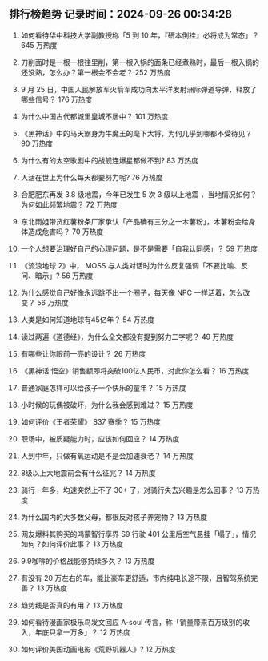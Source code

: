 
## 排行榜趋势 记录时间：2024-09-26 00:34:28
  
  1. 如何看待华中科技大学副教授称「5 到 10 年，『研本倒挂』必将成为常态」？ 645 万热度
    
  2. 刀削面时是一根一根往里削，第一根入锅的面条已经煮熟时，最后一根入锅的还没熟，怎么办？第一根会不会老？ 252 万热度
    
  3. 9 月 25 日，中国人民解放军火箭军成功向太平洋发射洲际弹道导弹，释放了哪些信号？ 176 万热度
    
  4. 为什么中国古代都城里皇城不居中？ 101 万热度
    
  5. 《黑神话》中的马天霸身为牛魔王的麾下大将，为何几乎到哪都不受待见？ 90 万热度
    
  6. 为什么有的太空歌剧中的战舰连爆星都做不到? 83 万热度
    
  7. 人活在世上为什么每天都要努力呢? 76 万热度
    
  8. 合肥肥东再发 3.8 级地震，今年已发生 5 次 3 级以上地震 ，当地情况如何？为何如此频繁地震？ 72 万热度
    
  9. 东北雨姐带货红薯粉条厂家承认「产品确有三分之一木薯粉」，木薯粉会给身体造成危害吗？ 70 万热度
    
  10. 一个人想要治理好自己的心理问题，是不是需要「自我认同感」？ 59 万热度
    
  11. 《流浪地球 2》中， MOSS 与人类对话时为什么反复强调「不要比喻、反问、暗示」? 56 万热度
    
  12. 为什么感觉自己好像永远跳不出一个圈子，每天像 NPC 一样活着，怎么改变？ 56 万热度
    
  13. 人类是如何知道地球有45亿年？ 54 万热度
    
  14. 读过两遍《道德经》，为什么全文都没有提到努力二字呢？ 49 万热度
    
  15. 有哪些让你眼前一亮的设计？ 26 万热度
    
  16. 《黑神话:悟空》销售额即将突破100亿人民币，对此你怎么看？ 16 万热度
    
  17. 普通家庭怎样可以给孩子一个快乐的童年？ 15 万热度
    
  18. 小时候的玩偶被破坏，为什么我会感到难过？ 15 万热度
    
  19. 如何评价《王者荣耀》 S37 赛季？ 15 万热度
    
  20. 职场中，被质疑能力时，应该如何回应？ 14 万热度
    
  21. 人到中年，只做有氧运动是不是会加速衰老？ 14 万热度
    
  22. 8级以上大地震前会有什么征兆？ 14 万热度
    
  23. 骑行一年多，均速突然上不了 30+ 了，对骑行失去兴趣是怎么回事？ 13 万热度
    
  24. 为什么国内的大多数父母，都很反对孩子养宠物？ 13 万热度
    
  25. 网友爆料其购买的鸿蒙智行享界 S9 行驶 401 公里后空气悬挂「塌了」，情况如何？如何评价此事？ 13 万热度
    
  26. 9.9咖啡的价格战能够持续多久？ 13 万热度
    
  27. 有没有 20 万左右的车，能比豪车更舒适，市内纯电长途不限，且智驾系统完善？ 13 万热度
    
  28. 趋势线是否真的有用？ 13 万热度
    
  29. 如何看待漫画家极乐鸟发文回应 A-soul 传言，称「销量带来百万级别的收入，年底只拿一万多」？ 12 万热度
    
  30. 如何评价美国动画电影《荒野机器人》? 12 万热度
    